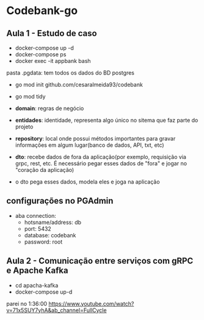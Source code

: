 # Codebank-go

## Aula 1 - Estudo de caso

- docker-compose up -d
- docker-compose ps
- docker exec -it appbank bash  

pasta .pgdata: tem todos os dados do BD postgres

- go mod init github.com/cesaralmeida93/codebank
- go mod tidy

- **domain**: regras de negócio
- **entidades**: identidade, representa algo único no sitema que faz parte do projeto
- **repository**: local onde possui métodos importantes para gravar informações em algum lugar(banco de dados, API, txt, etc)
- **dto**: recebe dados de fora da aplicação(por exemplo, requisição via grpc, rest, etc. É necessário pegar esses dados de "fora" e jogar no "coração da aplicação)
- o dto pega esses dados, modela eles e joga na aplicação


## configurações no PGAdmin
- aba connection:
    - hotsname/address: db
    - port: 5432
    - database: codebank
    - password: root


## Aula 2 - Comunicação entre serviços com gRPC e Apache Kafka

- cd apacha-kafka
- docker-compose up-d


parei no 1:36:00 https://www.youtube.com/watch?v=71x5SUY7yhA&ab_channel=FullCycle